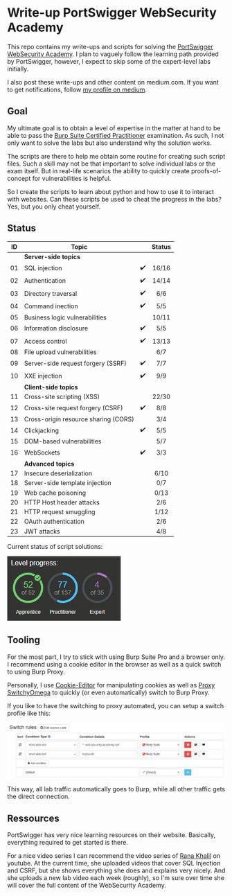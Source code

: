 # Write-up PortSwigger WebSecurity Academy

This repo contains my write-ups and scripts for solving the [PortSwigger WebSecurity Academy](https://portswigger.net/web-security). I plan to vaguely follow the learning path provided by PortSwigger, however, I expect to skip some of the expert-level labs initially.

I also post these write-ups and other content on medium.com. If you want to get notifications, follow [my profile on medium](https://medium.com/@frank.leitner). 

## Goal

My ultimate goal is to obtain a level of expertise in the matter at hand to be able to pass the [Burp Suite Certified Practitioner](https://portswigger.net/web-security/certification) examination. As such, I not only want to solve the labs but also understand why the solution works.

The scripts are there to help me obtain some routine for creating such script files. Such a skill may not be that important to solve individual labs or the exam itself. But in real-life scenarios the ability to quickly create proofs-of-concept for vulnerabilities is helpful. 

So I create the scripts to learn about python and how to use it to interact with websites. Can these scripts be used to cheat the progress in the labs? Yes, but you only cheat yourself.

## Status

| ID | Topic | | Status |
| --- | --- | :---: | :---: |
|    | **Server-side topics** ||
| 01 | SQL injection | :heavy_check_mark: | 16/16 |
| 02 | Authentication | :heavy_check_mark: | 14/14 |
| 03 | Directory traversal | :heavy_check_mark: | 6/6 |
| 04 | Command inection | :heavy_check_mark: | 5/5 |
| 05 | Business logic vulnerabilities | | 10/11 |
| 06 | Information disclosure | :heavy_check_mark: | 5/5 |
| 07 | Access control | :heavy_check_mark: | 13/13 |
| 08 | File upload vulnerabilities | | 6/7 |
| 09 | Server-side request forgery (SSRF) | :heavy_check_mark: | 7/7 |
| 10 | XXE injection | :heavy_check_mark: | 9/9 |
|    | **Client-side topics** ||
| 11 | Cross-site scripting (XSS) || 22/30 |
| 12 | Cross-site request forgery (CSRF) | :heavy_check_mark: | 8/8 |
| 13 | Cross-origin resource sharing (CORS) || 3/4 |
| 14 | Clickjacking | :heavy_check_mark: | 5/5 |
| 15 | DOM-based vulnerabilities || 5/7 |
| 16 | WebSockets | :heavy_check_mark: | 3/3 |
|    | **Advanced topics** || 
| 17 | Insecure deserialization || 6/10 |
| 18 | Server-side template injection || 0/7 |
| 19 | Web cache poisoning || 0/13 |
| 20 | HTTP Host header attacks || 2/6 |
| 21 | HTTP request smuggling || 1/12 |
| 22 | OAuth authentication || 2/6 |
| 23 | JWT attacks || 4/8 |

Current status of script solutions:

![](img/script_solutions.png)

## Tooling

For the most part, I try to stick with using Burp Suite Pro and a browser only. I recommend using a cookie editor in the browser as well as a quick switch to using Burp Proxy.

Personally, I use [Cookie-Editor](https://cookie-editor.cgagnier.ca/) for manipulating cookies as well as [Proxy SwitchyOmega](https://github.com/FelisCatus/SwitchyOmega) to quickly (or even automatically) switch to Burp Proxy.

If you like to have the switching to proxy automated, you can setup a switch profile like this:

![switch_rules](img/switch_rules.png)

This way, all lab traffic automatically goes to Burp, while all other traffic gets the direct connection.

## Ressources

PortSwigger has very nice learning resources on their website. Basically, everything required to get started is there.

For a nice video series I can recommend the video series of [Rana Khalil](https://www.youtube.com/c/RanaKhalil101/playlists) on youtube. At the current time, she uploaded videos that cover SQL Injection and CSRF, but she shows everything she does and explains very nicely. And she uploads a new lab video each week (roughly), so I'm sure over time she will cover the full content of the WebSecurity Academy.
